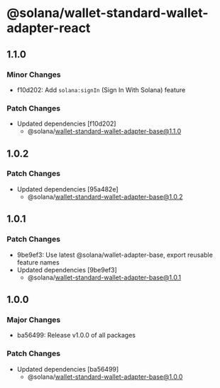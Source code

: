 # @solana/wallet-standard-wallet-adapter-react

## 1.1.0

### Minor Changes

-   f10d202: Add `solana:signIn` (Sign In With Solana) feature

### Patch Changes

-   Updated dependencies [f10d202]
    -   @solana/wallet-standard-wallet-adapter-base@1.1.0

## 1.0.2

### Patch Changes

-   Updated dependencies [95a482e]
    -   @solana/wallet-standard-wallet-adapter-base@1.0.2

## 1.0.1

### Patch Changes

-   9be9ef3: Use latest @solana/wallet-adapter-base, export reusable feature names
-   Updated dependencies [9be9ef3]
    -   @solana/wallet-standard-wallet-adapter-base@1.0.1

## 1.0.0

### Major Changes

-   ba56499: Release v1.0.0 of all packages

### Patch Changes

-   Updated dependencies [ba56499]
    -   @solana/wallet-standard-wallet-adapter-base@1.0.0
